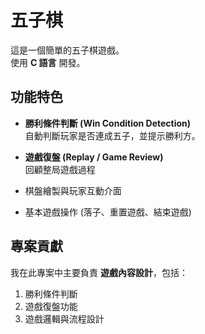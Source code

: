 # 五子棋

這是一個簡單的五子棋遊戲。  
使用 **C 語言** 開發。

## 功能特色

- **勝利條件判斷 (Win Condition Detection)**  
  自動判斷玩家是否連成五子，並提示勝利方。  

- **遊戲復盤 (Replay / Game Review)**  
  回顧整局遊戲過程  

- 棋盤繪製與玩家互動介面  

- 基本遊戲操作 (落子、重置遊戲、結束遊戲)

## 專案貢獻

我在此專案中主要負責 **遊戲內容設計**，包括：

1. 勝利條件判斷  
2. 遊戲復盤功能  
3. 遊戲邏輯與流程設計
